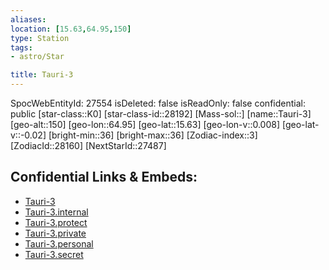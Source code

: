 ```yaml
---
aliases: 
location: [15.63,64.95,150]
type: Station
tags:
- astro/Star

title: Tauri-3
---
```

SpocWebEntityId: 27554
isDeleted: false
isReadOnly: false
confidential: public
[star-class::K0]
[star-class-id::28192]
[Mass-sol::]
[name::Tauri-3]
[geo-alt::150]
[geo-lon::64.95]
[geo-lat::15.63]
[geo-lon-v::0.008]
[geo-lat-v::-0.02]
[bright-min::36]
[bright-max::36]
[Zodiac-index::3]
[ZodiacId::28160]
[NextStarId::27487]



## Confidential Links & Embeds: 
- [Tauri-3](../../../_public/astro/Star/Tauri-3.md) 
- [Tauri-3.internal](../../../_internal/astro/Star/Tauri-3.internal.md) 
- [Tauri-3.protect](../../../_protect/astro/Star/Tauri-3.protect.md) 
- [Tauri-3.private](../../../_private/astro/Star/Tauri-3.private.md) 
- [Tauri-3.personal](../../../_personal/astro/Star/Tauri-3.personal.md) 
- [Tauri-3.secret](../../../_secret/astro/Star/Tauri-3.secret.md) 
